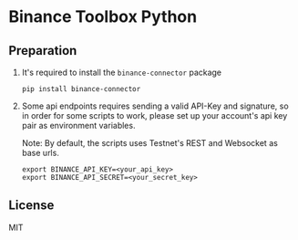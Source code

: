 # Binance Toolbox Python

## Preparation
1. It's required to install the `binance-connector` package

    ```shell
    pip install binance-connector
    ```
   
2. Some api endpoints requires sending a valid API-Key and signature, so in order for some scripts to work, please set up 
your account's api key pair as environment variables.

    Note: By default, the scripts uses Testnet's REST and Websocket as base urls.

    ```shell
    export BINANCE_API_KEY=<your_api_key>
    export BINANCE_API_SECRET=<your_secret_key>
    ```
   
## License
MIT

